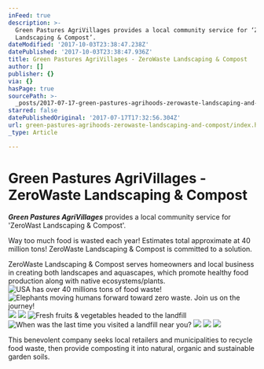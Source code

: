 ```yaml
---
inFeed: true
description: >-
  Green Pastures AgriVillages provides a local community service for ‘ZeroWast
  Landscaping & Compost’.
dateModified: '2017-10-03T23:38:47.238Z'
datePublished: '2017-10-03T23:38:47.936Z'
title: Green Pastures AgriVillages - ZeroWaste Landscaping & Compost
author: []
publisher: {}
via: {}
hasPage: true
sourcePath: >-
  _posts/2017-07-17-green-pastures-agrihoods-zerowaste-landscaping-and-compost.md
starred: false
datePublishedOriginal: '2017-07-17T17:32:56.304Z'
url: green-pastures-agrihoods-zerowaste-landscaping-and-compost/index.html
_type: Article

---
```

# **Green Pastures AgriVillages - ZeroWaste Landscaping & Compost**

_**Green Pastures AgriVillages**_ provides a local community service for 'ZeroWast Landscaping & Compost'.

Way too much food is wasted each year! Estimates total approximate at 40 million tons! ZeroWaste Landscaping & Compost is committed to a solution.

ZeroWaste Landscaping & Compost serves homeowners and local business in creating both landscapes and aquascapes, which promote healthy food production along with native ecosystems/plants.
![USA has over 40 millions tons of food waste!](https://the-grid-user-content.s3-us-west-2.amazonaws.com/ea1a44c6-d8ec-4b65-895c-9bf43763389f.jpg)
![Elephants moving humans forward toward zero waste. Join us on the journey!](https://the-grid-user-content.s3-us-west-2.amazonaws.com/190a71ef-51a2-4bef-bff5-5ebb614724a1.jpg)
![](https://the-grid-user-content.s3-us-west-2.amazonaws.com/b5dc71d8-eac2-4c43-b2d3-6247f3790015.jpg)
![](https://s3-us-west-2.amazonaws.com/the-grid-img/p/2d74a7c5cf7532954c2d820c5fad3c90ab2e1c4c.jpg)
![Fresh fruits & vegetables headed to the landfill](https://the-grid-user-content.s3-us-west-2.amazonaws.com/c2f94409-146d-4fd1-9fcd-848161cab045.jpg)
![When was the last time you visited a landfill near you?](https://the-grid-user-content.s3-us-west-2.amazonaws.com/c4b32590-c286-4186-b1c6-9a7738b9d94d.jpg)
![](https://the-grid-user-content.s3-us-west-2.amazonaws.com/c4f5734f-5191-44f3-93d9-381cedf0d15b.jpg)
![](https://s3-us-west-2.amazonaws.com/the-grid-img/p/5692a4785f44816e34c318e09be9f2b76cbc2032.jpg)
![](https://s3-us-west-2.amazonaws.com/the-grid-img/p/e896ea1616e95f80984cb649bd5231ab8c57d80d.jpg)

This benevolent company seeks local retailers and municipalities to recycle food waste, then provide composting it into natural, organic and sustainable garden soils.